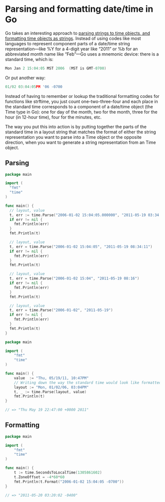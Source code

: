 # Parsing and formatting date/time in Go

Go takes an interesting approach to [parsing strings to time objects, and formatting time objects as strings](http://golang.org/pkg/time/).
Instead of using codes like most languages to represent component parts of a date/time string representation—like %Y for a 4-digit year like “2011” or %b for an abbreviated month name like “Feb”—Go uses a mnemonic device: there is a standard time, which is:

```go
Mon Jan 2 15:04:05 MST 2006  (MST is GMT-0700)
```

Or put another way:

```go
01/02 03:04:05PM '06 -0700
```

Instead of having to remember or lookup the traditional formatting codes for functions like strftime, you just count one-two-three-four and each place in the standard time corresponds to a component of a date/time object (the Time type in Go): one for day of the month, two for the month, three for the hour (in 12-hour time), four for the minutes, etc.

The way you put this into action is by putting together the parts of the standard time in a layout string that matches the format of either the string representation you want to parse into a Time object or the opposite direction, when you want to generate a string representation from an Time object.

## Parsing

```go
package main

import (
  "fmt"
  "time"
)

func main() {
  // layout, value
  t, err := time.Parse("2006-01-02 15:04:05.000000", "2011-05-19 03:34:11.123456")
  if err != nil {
    fmt.Println(err)
  }
  fmt.Println(t)

  // layout, value
  t, err = time.Parse("2006-01-02 15:04:05", "2011-05-19 08:34:11")
  if err != nil {
    fmt.Println(err)
  }
  fmt.Println(t)

  // layout, value
  t, err = time.Parse("2006-01-02 15:04", "2011-05-19 08:16")
  if err != nil {
    fmt.Println(err)
  }
  fmt.Println(t)

  // layout, value
  t, err = time.Parse("2006-01-02", "2011-05-19")
  if err != nil {
    fmt.Println(err)
  }
  fmt.Println(t)
}
```

```go
package main

import (
    "fmt"
    "time"
)

func main() {
    value  := "Thu, 05/19/11, 10:47PM"
    // Writing down the way the standard time would look like formatted our way
    layout := "Mon, 01/02/06, 03:04PM"
    t, _ := time.Parse(layout, value)
    fmt.Println(t)
}

// => "Thu May 19 22:47:00 +0000 2011"
```

## Formatting

```go
package main

import (
    "fmt"
    "time"
)

func main() {
    t := time.SecondsToLocalTime(1305861602)
    t.ZoneOffset = -4*60*60
    fmt.Println(t.Format("2006-01-02 15:04:05 -0700"))
}

// => "2011-05-20 03:20:02 -0400"
```
